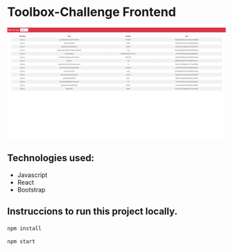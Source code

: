 # Toolbox-Challenge Frontend

<p>
  <img src="./public/Toolbox-Screenshot.png" />
</p>

## Technologies used:

- Javascript
- React
- Bootstrap

## Instruccions to run this project locally.

```javascript
npm install
```

```javascript
npm start
```